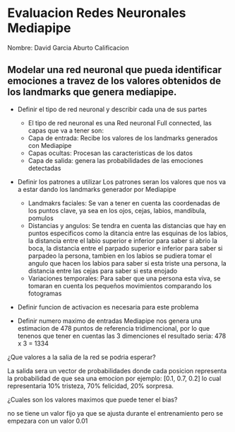 

# Evaluacion Redes Neuronales Mediapipe

Nombre: David Garcia Aburto Calificacion

## Modelar una red neuronal que pueda identificar emociones a travez de los valores obtenidos de los landmarks que genera mediapipe.

- Definir el tipo de red neuronal y describir cada una de sus partes

    - El tipo de red neuronal es una Red neuronal Full connected, las capas que va a tener son:
    - Capa de entrada: Recibe los valores de los landmarks generados con Mediapipe
    - Capas ocultas: Procesan las caracteristicas de los datos
    - Capa de salida: genera las probabilidades de las emociones detectadas

- Definir los patrones a utilizar
Los patrones seran los valores que nos va a estar dando los landmarks generador por Mediapipe
    - Landmakrs faciales: Se van a tener en cuenta las coordenadas de los puntos clave, ya sea en los ojos, cejas, labios, mandibula, pomulos
    - Distancias y angulos: Se tendra en cuenta las distancias que hay en puntos especificos como la ditancia entre las esquinas de los labios, la distancia entre el labio superior e inferior para saber si abrio la boca, la distancia entre el parpado superior e inferior para saber si parpadeo la persona, tambien en los labios se pudiera tomar el angulo que hacen los labios para saber si esta triste una persona, la distancia entre las cejas para saber si esta enojado
    - Variaciones temporales: Para saber que una persona esta viva, se tomaran en cuenta los pequeños movimientos comparando los fotogramas
    

- Definir funcion de activacion es necesaria para este problema


- Definir numero maximo de entradas
Mediapipe nos genera una estimacion de 478 puntos de referencia tridimencional, por lo que tenenos que tener en cuentas las 3 dimenciones el resultado seria: 478 x 3 = 1334

¿Que valores a la salia de la red se podria esperar?

La salida sera un vector de probabilidades donde cada posicion representa la probabilidad de que sea una emocion por ejemplo:
[0.1, 0.7, 0.2] lo cual representaria 10% tristeza, 70% felicidad, 20% sorpresa.


¿Cuales son los valores maximos que puede tener el bias?

no se tiene un valor fijo ya que se ajusta durante el entrenamiento pero se empezara con un valor 0.01
